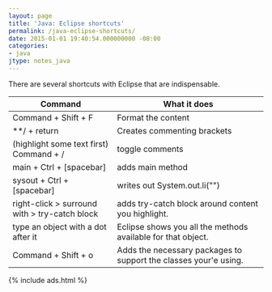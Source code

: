 ```yaml
---
layout: page
title: 'Java: Eclipse shortcuts'
permalink: /java-eclipse-shortcuts/
date: 2015-01-01 19:40:54.000000000 -08:00
categories:
- java
jtype: notes_java
---
```


There are several shortcuts with Eclipse that are indispensable.

| Command | What it does |
|-------|--------|
| Command + Shift + F | Format the content |
| **/ + return | Creates commenting brackets |
| (highlight some text first) Command + / | toggle comments |
| main + Ctrl + [spacebar] | adds main method |
| sysout + Ctrl + [spacebar] | writes out System.out.li("") |
| right-click > surround with > try-catch block | adds try-catch block around content you highlight. |
| type an object with a dot after it | Eclipse shows you all the methods available for that object. |
| Command + Shift + o | Adds the necessary packages to support the classes your'e using. |

{% include ads.html %}

